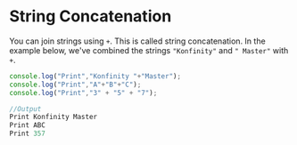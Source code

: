 # String Concatenation
You can join strings using `+`. This is called string concatenation. In the example below, we've combined the strings `"Konfinity"` and `" Master"` with `+`.

```js
console.log("Print","Konfinity "+"Master");
console.log("Print","A"+"B"+"C");
console.log("Print","3" + "5" + "7");
```

```js
//Output
Print Konfinity Master
Print ABC
Print 357
```